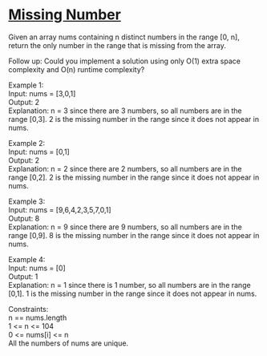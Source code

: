 # [Missing Number](https://leetcode.com/problems/missing-number/)

Given an array nums containing n distinct numbers in the range [0, n], return the only number in the range that is missing from the array.  

Follow up: Could you implement a solution using only O(1) extra space complexity and O(n) runtime complexity?  

Example 1:  
Input: nums = [3,0,1]  
Output: 2  
Explanation: n = 3 since there are 3 numbers, so all numbers are in the range [0,3]. 2 is the missing number in the range since it does not appear in nums.  

Example 2:  
Input: nums = [0,1]  
Output: 2  
Explanation: n = 2 since there are 2 numbers, so all numbers are in the range [0,2]. 2 is the missing number in the range since it does not appear in nums.  

Example 3:  
Input: nums = [9,6,4,2,3,5,7,0,1]  
Output: 8  
Explanation: n = 9 since there are 9 numbers, so all numbers are in the range [0,9]. 8 is the missing number in the range since it does not appear in nums.  

Example 4:  
Input: nums = [0]  
Output: 1  
Explanation: n = 1 since there is 1 number, so all numbers are in the range [0,1]. 1 is the missing number in the range since it does not appear in nums.  
 
Constraints:  
n == nums.length  
1 <= n <= 104  
0 <= nums[i] <= n  
All the numbers of nums are unique.  